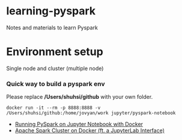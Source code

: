 # learning-pyspark
Notes and materials to learn Pyspark


# Environment setup

Single node and cluster (multiple node)

### Quick way to build a pyspark env 

Please replace **/Users/shuhsi/github** with your own folder.
```
docker run -it --rm -p 8888:8888 -v /Users/shuhsi/github:/home/jovyan/work jupyter/pyspark-notebook
```

- [Running PySpark on Jupyter Notebook with Docker](https://medium.com/@suci/running-pyspark-on-jupyter-notebook-with-docker-602b18ac4494)
- [Apache Spark Cluster on Docker (ft. a JupyterLab Interface)](https://towardsdatascience.com/apache-spark-cluster-on-docker-ft-a-juyterlab-interface-418383c95445)